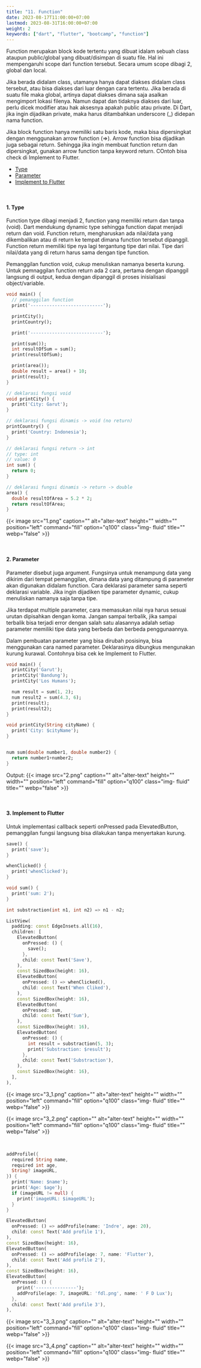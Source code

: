 ```yaml
---
title: "11. Function"
date: 2023-08-17T11:00:00+07:00
lastmod: 2023-08-31T16:00:00+07:00
weight: 2
keywords: ["dart", "flutter", "bootcamp", "function"]
---
```


Function merupakan block kode tertentu yang dibuat idalam sebuah class ataupun public/global yang dibuat/disimpan di suatu file. Hal ini mempengaruhi scope dari function tersebut. Secara umum scope dibagi 2, global dan local.

Jika berada didalam class, utamanya hanya dapat diakses didalam class tersebut, atau bisa diakses dari luar dengan cara tertentu. Jika berada di suatu file maka global, artinya dapat diakses dimana saja asalkan mengimport lokasi filenya. Namun dapat dan tidaknya diakses dari luar, perlu dicek modifier atau hak aksesnya apakah public atau private. Di Dart, jika ingin dijadikan private, maka harus ditambahkan underscore (\_) didepan nama function.

Jika block function hanya memiliki satu baris kode, maka bisa dipersingkat dengan menggunakan arrow function (=>). Arrow function bisa dijadikan juga sebagai return. Sehingga jika ingin membuat function return dan dipersingkat, gunakan arrow function tanpa keyword return. COntoh bisa check di Implement to Flutter.

- [Type](#1-type)
- [Parameter](#2-parameter)
- [Implement to Flutter](#3-implement-to-flutter)

<br>

#### 1. Type

Function type dibagi menjadi 2, function yang memiliki return dan tanpa (void). Dart mendukung dynamic type sehingga function dapat menjadi return dan void. Function return, mengharuskan ada nilai/data yang dikembalikan atau di return ke tempat dimana function tersebut dipanggil. Function return memiliki tipe nya lagi tergantung tipe dari nilai. Tipe dari nilai/data yang di return harus sama dengan tipe function.

Pemanggilan function void, cukup menuliskan namanya beserta kurung. Untuk pemnaggilan function return ada 2 cara, pertama dengan dipanggil langsung di output, kedua dengan dipanggil di proses inisialisasi object/variable.

```dart
void main() {
  // pemanggilan function
  print('---------------------------');

  printCity();
  printCountry();

  print('---------------------------');

  print(sum());
  int resultOfSum = sum();
  print(resultOfSum);

  print(area());
  double result = area() + 10;
  print(result);
}

// deklarasi fungsi void
void printCity() {
  print('City: Garut');
}

// deklarasi fungsi dinamis -> void (no return)
printCountry() {
  print('Country: Indonesia');
}

// deklarasi fungsi return -> int
// type: int
// value: 0
int sum() {
  return 0;
}

// deklarasi fungsi dinamis -> return -> double
area() {
  double resultOfArea = 5.2 * 2;
  return resultOfArea;
}
```

{{< image src="1.png" caption="" alt="alter-text" height="" width="" position="left" command="fill" option="q100" class="img- fluid" title="" webp="false" >}}

<br>

#### 2. Parameter

Parameter disebut juga argument. Fungsinya untuk menampung data yang dikirim dari tempat pemanggilan, dimana data yang ditampung di parameter akan digunakan didalam function. Cara deklarasi parameter sama seperti deklarasi variable. Jika ingin dijadiken tipe parameter dynamic, cukup menuliskan namanya saja tanpa tipe.

Jika terdapat multiple parameter, cara memasukan nilai nya harus sesuai urutan dipisahkan dengan koma. Jangan sampai terbalik, jika sampai terbalik bisa terjadi error dengan salah satu alasannya adalah setiap parameter memiliki tipe data yang berbeda dan berbeda penggunaannya.

Dalam pembuatan parameter yang bisa dirubah posisinya, bisa menggunakan cara named parameter. Deklarasinya dibungkus mengunakan kurung kurawal. Contohnya bisa cek ke Implement to Flutter.

```dart
void main() {
  printCity('Garut');
  printCity('Bandung');
  printCity('Los Humans');

  num result = sum(1, 2);
  num result2 = sum(4.3, 6);
  print(result);
  print(result2);
}

void printCity(String cityName) {
  print('City: $cityName');
}


num sum(double number1, double number2) {
  return number1+number2;
}
```

Output:
{{< image src="2.png" caption="" alt="alter-text" height="" width="" position="left" command="fill" option="q100" class="img- fluid" title="" webp="false" >}}

<br>

#### 3. Implement to Flutter

Untuk implementasi callback seperti onPressed pada ElevatedButton, pemanggilan fungsi langsung bisa dilakukan tanpa menyertakan kurung.

```dart
save() {
  print('save');
}

whenClicked() {
  print('whenClicked');
}

void sum() {
  print('sum: 2');
}

int substraction(int n1, int n2) => n1 - n2;

ListView(
  padding: const EdgeInsets.all(16),
  children: [
    ElevatedButton(
      onPressed: () {
        save();
      },
      child: const Text('Save'),
    ),
    const SizedBox(height: 16),
    ElevatedButton(
      onPressed: () => whenClicked(),
      child: const Text('When Cliked'),
    ),
    const SizedBox(height: 16),
    ElevatedButton(
      onPressed: sum,
      child: const Text('Sum'),
    ),
    const SizedBox(height: 16),
    ElevatedButton(
      onPressed: () {
        int result = substraction(5, 3);
        print('Substraction: $result');
      },
      child: const Text('Substraction'),
    ),
    const SizedBox(height: 16),
  ],
),
```

{{< image src="3_1.png" caption="" alt="alter-text" height="" width="" position="left" command="fill" option="q100" class="img- fluid" title="" webp="false" >}}

{{< image src="3_2.png" caption="" alt="alter-text" height="" width="" position="left" command="fill" option="q100" class="img- fluid" title="" webp="false" >}}

<br>

```dart
addProfile({
  required String name,
  required int age,
  String? imageURL,
}) {
  print('Name: $name');
  print('Age: $age');
  if (imageURL != null) {
    print('imageURL: $imageURL');
  }
}

ElevatedButton(
  onPressed: () => addProfile(name: 'Indre', age: 20),
  child: const Text('Add profile 1'),
),
const SizedBox(height: 16),
ElevatedButton(
  onPressed: () => addProfile(age: 7, name: 'Flutter'),
  child: const Text('Add profile 2'),
),
const SizedBox(height: 16),
ElevatedButton(
  onPressed: () {
    print('---------------');
    addProfile(age: 7, imageURL: 'fdl.png', name: ' F D Lux');
  },
  child: const Text('Add profile 3'),
),
```

{{< image src="3_3.png" caption="" alt="alter-text" height="" width="" position="left" command="fill" option="q100" class="img- fluid" title="" webp="false" >}}

{{< image src="3_4.png" caption="" alt="alter-text" height="" width="" position="left" command="fill" option="q100" class="img- fluid" title="" webp="false" >}}

<br>
